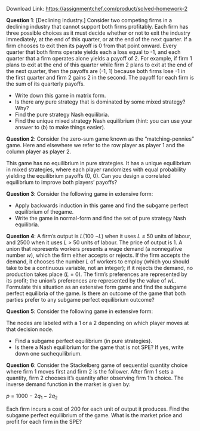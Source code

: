 Download Link: https://assignmentchef.com/product/solved-homework-2
<br>



<strong>Question 1</strong>: [Declining Industry.] Consider two competing firms in a declining industry that cannot support both firms profitably. Each firm has three possible choices as it must decide whether or not to exit the industry immediately, at the end of this quarter, or at the end of the next quarter. If a firm chooses to exit then its payoff is 0 from that point onward. Every quarter that both firms operate yields each a loss equal to -1, and each quarter that a firm operates alone yields a payoff of 2. For example, if firm 1 plans to exit at the end of this quarter while firm 2 plans to exit at the end of the next quarter, then the payoffs are (-1, 1) because both firms lose -1 in the first quarter and firm 2 gains 2 in the second. The payoff for each firm is the sum of its quarterly payoffs.

<ul>

 <li>Write down this game in matrix form.</li>

 <li>Is there any pure strategy that is dominated by some mixed strategy? Why?</li>

 <li>Find the pure strategy Nash equilibria.</li>

 <li>Find the unique mixed strategy Nash equilibrium (hint: you can use your answer to (b) to make things easier).</li>

</ul>

<strong>Question 2</strong>: Consider the zero-sum game known as the “matching-pennies” game. Here and elsewhere we refer to the row player as player 1 and the column player as player 2.

This game has no equilibrium in pure strategies. It has a unique equilibrium in mixed strategies, where each player randomizes with equal probability yielding the equilibrium payoffs (0, 0). Can you design a correlated equilibrium to improve both players’ payoffs?

<strong>Question 3</strong>: Consider the following game in extensive form:

<ul>

 <li>Apply backwards induction in this game and find the subgame perfect equilibrium of thegame.</li>

 <li>Write the game in normal-form and find the set of pure strategy Nash equilibria.</li>

</ul>

<strong>Question 4</strong>: A firm’s output is <em>L</em>(100 −<em>L</em>) when it uses <em>L </em>≤ 50 units of labour, and 2500 when it uses <em>L &gt; </em>50 units of labour. The price of output is 1. A union that represents workers presents a wage demand (a nonnegative number <em>w</em>), which the firm either accepts or rejects. If the firm accepts the demand, it chooses the number <em>L </em>of workers to employ (which you should take to be a continuous variable, not an integer); if it rejects the demand, no production takes place (<em>L </em>= 0). The firm’s preferences are represented by its profit; the union’s preferences are represented by the value of <em>wL</em>. Formulate this situation as an extensive form game and find the subgame perfect equilibria of the game. Is there an outcome of the game that both parties prefer to any subgame perfect equilibrium outcome?

<strong>Question 5</strong>: Consider the following game in extensive form:

The nodes are labeled with a 1 or a 2 depending on which player moves at that decision node.

<ul>

 <li>Find a subgame perfect equilibrium (in pure strategies).</li>

 <li>Is there a Nash equilibrium for the game that is not SPE? If yes, write down one suchequilibrium.</li>

</ul>

<strong>Question 6</strong>: Consider the Stackelberg game of sequential quantity choice where firm 1 moves first and firm 2 is the follower. After firm 1 sets a quantity, firm 2 chooses it’s quantity after observing firm 1’s choice. The inverse demand function in the market is given by:

<em>p </em>= 1000 − 2<em>q</em><sub>1 </sub>− 2<em>q</em><sub>2</sub>

Each firm incurs a cost of 200 for each unit of output it produces. Find the subgame perfect equilibrium of the game. What is the market price and profit for each firm in the SPE?
